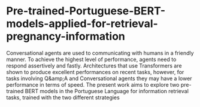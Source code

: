 # Pre-trained-Portuguese-BERT-models-applied-for-retrieval-pregnancy-information
Conversational agents are used to communicating with humans in a friendly manner. To achieve the highest level of performance, agents need to respond assertively and fastly. Architectures that use Transformers are shown to produce excellent performances on recent tasks, however, for tasks involving Q\&amp;A and Conversational agents they may have a lower performance in terms of speed. The present work aims to explore two pre-trained BERT models in the Portuguese Language for information retrieval tasks,  trained with the two different strategies
